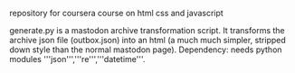 repository for coursera course on html css and javascript

generate.py is a mastodon archive transformation script. It transforms the archive json file (outbox.json) into an html (a much much simpler, stripped down style than the normal mastodon page). Dependency: needs python modules '''json''','''re''','''datetime'''.
